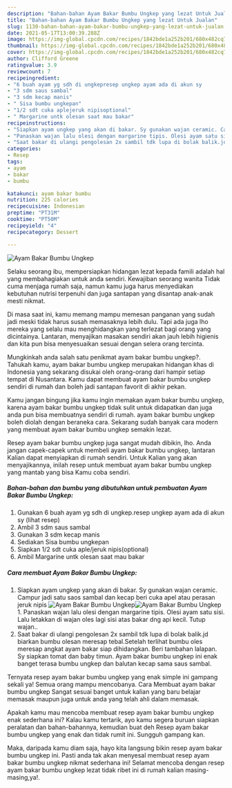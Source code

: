 ```yaml
---
description: "Bahan-bahan Ayam Bakar Bumbu Ungkep yang lezat Untuk Jualan"
title: "Bahan-bahan Ayam Bakar Bumbu Ungkep yang lezat Untuk Jualan"
slug: 1130-bahan-bahan-ayam-bakar-bumbu-ungkep-yang-lezat-untuk-jualan
date: 2021-05-17T13:00:39.288Z
image: https://img-global.cpcdn.com/recipes/1842bde1a252b201/680x482cq70/ayam-bakar-bumbu-ungkep-foto-resep-utama.jpg
thumbnail: https://img-global.cpcdn.com/recipes/1842bde1a252b201/680x482cq70/ayam-bakar-bumbu-ungkep-foto-resep-utama.jpg
cover: https://img-global.cpcdn.com/recipes/1842bde1a252b201/680x482cq70/ayam-bakar-bumbu-ungkep-foto-resep-utama.jpg
author: Clifford Greene
ratingvalue: 3.9
reviewcount: 7
recipeingredient:
- "6 buah ayam yg sdh di ungkepresep ungkep ayam ada di akun sy           lihat resep"
- "3 sdm saus sambal"
- "3 sdm kecap manis"
- " Sisa bumbu ungkepan"
- "1/2 sdt cuka aplejeruk nipisoptional"
- " Margarine untk olesan saat mau bakar"
recipeinstructions:
- "Siapkan ayam ungkep yang akan di bakar. Sy gunakan wajan ceramic. Campur jadi satu saos sambal dan kecap beri cuka apel atau perasan jeruk nipis"
- "Panaskan wajan lalu olesi dengan margarine tipis. Olesi ayam satu sisi. Lalu letakkan di wajan oles lagi sisi atas bakar dng api kecil. Tutup wajan.."
- "Saat bakar di ulangi pengolesan 2x sambil tdk lupa di bolak balik.jd biarkan bumbu olesan meresap tebal.Setelah terlihat bumbu oles meresap angkat ayam bakar siap dihidangkan. Beri tambahan lalapan. Sy siapkan tomat dan baby timun. Ayam bakar bumbu ungkep ini enak banget terasa bumbu ungkep dan balutan kecap sama saus sambal."
categories:
- Resep
tags:
- ayam
- bakar
- bumbu

katakunci: ayam bakar bumbu 
nutrition: 225 calories
recipecuisine: Indonesian
preptime: "PT31M"
cooktime: "PT50M"
recipeyield: "4"
recipecategory: Dessert

---
```



![Ayam Bakar Bumbu Ungkep](https://img-global.cpcdn.com/recipes/1842bde1a252b201/680x482cq70/ayam-bakar-bumbu-ungkep-foto-resep-utama.jpg)

Selaku seorang ibu, mempersiapkan hidangan lezat kepada famili adalah hal yang membahagiakan untuk anda sendiri. Kewajiban seorang  wanita Tidak cuma menjaga rumah saja, namun kamu juga harus menyediakan kebutuhan nutrisi terpenuhi dan juga santapan yang disantap anak-anak mesti nikmat.

Di masa  saat ini, kamu memang mampu memesan panganan yang sudah jadi meski tidak harus susah memasaknya lebih dulu. Tapi ada juga lho mereka yang selalu mau menghidangkan yang terlezat bagi orang yang dicintainya. Lantaran, menyajikan masakan sendiri akan jauh lebih higienis dan kita pun bisa menyesuaikan sesuai dengan selera orang tercinta. 



Mungkinkah anda salah satu penikmat ayam bakar bumbu ungkep?. Tahukah kamu, ayam bakar bumbu ungkep merupakan hidangan khas di Indonesia yang sekarang disukai oleh orang-orang dari hampir setiap tempat di Nusantara. Kamu dapat membuat ayam bakar bumbu ungkep sendiri di rumah dan boleh jadi santapan favorit di akhir pekan.

Kamu jangan bingung jika kamu ingin memakan ayam bakar bumbu ungkep, karena ayam bakar bumbu ungkep tidak sulit untuk didapatkan dan juga anda pun bisa membuatnya sendiri di rumah. ayam bakar bumbu ungkep boleh diolah dengan beraneka cara. Sekarang sudah banyak cara modern yang membuat ayam bakar bumbu ungkep semakin lezat.

Resep ayam bakar bumbu ungkep juga sangat mudah dibikin, lho. Anda jangan capek-capek untuk membeli ayam bakar bumbu ungkep, lantaran Kalian dapat menyiapkan di rumah sendiri. Untuk Kalian yang akan menyajikannya, inilah resep untuk membuat ayam bakar bumbu ungkep yang mantab yang bisa Kamu coba sendiri.

<!--inarticleads1-->

##### Bahan-bahan dan bumbu yang dibutuhkan untuk pembuatan Ayam Bakar Bumbu Ungkep:

1. Gunakan 6 buah ayam yg sdh di ungkep.resep ungkep ayam ada di akun sy           (lihat resep)
1. Ambil 3 sdm saus sambal
1. Gunakan 3 sdm kecap manis
1. Sediakan  Sisa bumbu ungkepan
1. Siapkan 1/2 sdt cuka aple/jeruk nipis(optional)
1. Ambil  Margarine untk olesan saat mau bakar




<!--inarticleads2-->

##### Cara membuat Ayam Bakar Bumbu Ungkep:

1. Siapkan ayam ungkep yang akan di bakar. Sy gunakan wajan ceramic. Campur jadi satu saos sambal dan kecap beri cuka apel atau perasan jeruk nipis
<img src="https://img-global.cpcdn.com/steps/b28187a33633def4/160x128cq70/ayam-bakar-bumbu-ungkep-langkah-memasak-1-foto.jpg" alt="Ayam Bakar Bumbu Ungkep"><img src="https://img-global.cpcdn.com/steps/d86df68c93e02dd6/160x128cq70/ayam-bakar-bumbu-ungkep-langkah-memasak-1-foto.jpg" alt="Ayam Bakar Bumbu Ungkep">1. Panaskan wajan lalu olesi dengan margarine tipis. Olesi ayam satu sisi. Lalu letakkan di wajan oles lagi sisi atas bakar dng api kecil. Tutup wajan..
1. Saat bakar di ulangi pengolesan 2x sambil tdk lupa di bolak balik.jd biarkan bumbu olesan meresap tebal.Setelah terlihat bumbu oles meresap angkat ayam bakar siap dihidangkan. Beri tambahan lalapan. Sy siapkan tomat dan baby timun. Ayam bakar bumbu ungkep ini enak banget terasa bumbu ungkep dan balutan kecap sama saus sambal.




Ternyata resep ayam bakar bumbu ungkep yang enak simple ini gampang sekali ya! Semua orang mampu mencobanya. Cara Membuat ayam bakar bumbu ungkep Sangat sesuai banget untuk kalian yang baru belajar memasak maupun juga untuk anda yang telah ahli dalam memasak.

Apakah kamu mau mencoba membuat resep ayam bakar bumbu ungkep enak sederhana ini? Kalau kamu tertarik, ayo kamu segera buruan siapkan peralatan dan bahan-bahannya, kemudian buat deh Resep ayam bakar bumbu ungkep yang enak dan tidak rumit ini. Sungguh gampang kan. 

Maka, daripada kamu diam saja, hayo kita langsung bikin resep ayam bakar bumbu ungkep ini. Pasti anda tak akan menyesal membuat resep ayam bakar bumbu ungkep nikmat sederhana ini! Selamat mencoba dengan resep ayam bakar bumbu ungkep lezat tidak ribet ini di rumah kalian masing-masing,ya!.

